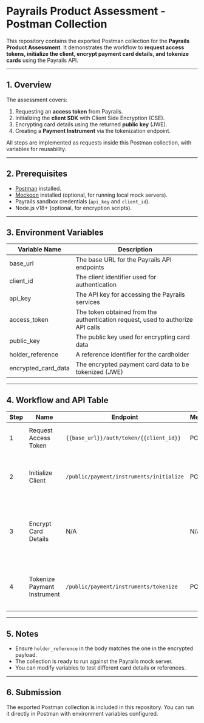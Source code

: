 # Payrails Product Assessment - Postman Collection

This repository contains the exported Postman collection for the **Payrails Product Assessment**.
It demonstrates the workflow to **request access tokens, initialize the client, encrypt payment card details, and tokenize cards** using the Payrails API.

---

## 1. Overview

The assessment covers:

1. Requesting an **access token** from Payrails.
2. Initializing the **client SDK** with Client Side Encryption (CSE).
3. Encrypting card details using the returned **public key** (JWE).
4. Creating a **Payment Instrument** via the tokenization endpoint.

All steps are implemented as requests inside this Postman collection, with variables for reusability.

---

## 2. Prerequisites

* [Postman](https://www.postman.com/) installed.
* [Mockoon](https://mockoon.com/) installed (optional, for running local mock servers).
* Payrails sandbox credentials (`api_key` and `client_id`).
* Node.js v18+ (optional, for encryption scripts).

---

## 3. Environment Variables

| Variable Name       | Description                                                                     |
| ------------------- | ------------------------------------------------------------------------------- |
| base_url            | The base URL for the Payrails API endpoints                                     |
| client_id           | The client identifier used for authentication                                   |
| api_key             | The API key for accessing the Payrails services                                 |
| access_token        | The token obtained from the authentication request, used to authorize API calls |
| public_key          | The public key used for encrypting card data                                    |
| holder_reference    | A reference identifier for the cardholder                                       |
| encrypted_card_data | The encrypted payment card data to be tokenized (JWE)                           |

---

## 4. Workflow and API Table

| Step | Name                        | Endpoint                                 | Method | Request Body                                                                                                                                                              | Notes                                                                                                        |
| ---- | --------------------------- | ---------------------------------------- | ------ | ------------------------------------------------------------------------------------------------------------------------------------------------------------------------- | ------------------------------------------------------------------------------------------------------------ |
| 1    | Request Access Token        | `{{base_url}}/auth/token/{{client_id}}`  | POST   | { "x-api-key": "{{api_key}}" }                                                                                                                                            | Request an access token and save it to the `access_token` environment variable.                              |
| 2    | Initialize Client           | `/public/payment/instruments/initialize` | POST   | { "type": "tokenization", "holderReference": "{{holder_reference}}" }                                                                                                     | Initialize client with Client Side Encryption. Save `tokenization.publicKey` as `public_key` for encryption. |
| 3    | Encrypt Card Details        | N/A                                      | N/A    | { "cardNumber": "4111111111111111", "expiryMonth": "03", "expiryYear": "30", "securityCode": "737", "holderName": "John Doe", "holderReference": "{{holder_reference}}" } | Encrypt this JSON using JWE with `public_key`. Save the resulting value to `encrypted_card_data`.            |
| 4    | Tokenize Payment Instrument | `/public/payment/instruments/tokenize`   | POST   | { "holderReference": "{{holder_reference}}", "encryptedInstrumentDetails": "{{encrypted_card_data}}", "futureUsage": "CardOnFile", "storeInstrument": true }              | Tokenize the encrypted card. The API returns 201 Created with the tokenized instrument ID.                   |

---

## 5. Notes

* Ensure `holder_reference` in the body matches the one in the encrypted payload.
* The collection is ready to run against the Payrails mock server.
* You can modify variables to test different card details or references.

---

## 6. Submission

The exported Postman collection is included in this repository.
You can run it directly in Postman with environment variables configured.
